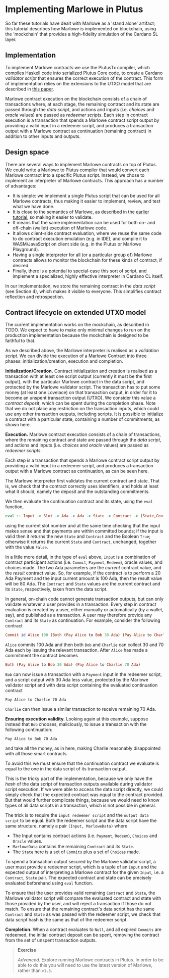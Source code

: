 ---
---

# Implementing Marlowe in Plutus

So far these tutorials have dealt with Marlowe as a 'stand alone' artifact; this tutorial describes how Marlowe is implemented on blockchain, using the 'mockchain'
that provides a high-fidelity simulation of the Cardano SL layer.

## Implementation

To implement Marlowe contracts we use the PlutusTx compiler, which
compiles Haskell code into serialized Plutus Core code, to create a
Cardano *validator script* that ensures the correct execution of the
contract. This form of implementation relies on the extensions to the
UTXO model that are described in [this
paper](https://iohk.io/research/papers/#functional-blockchain-contracts).

Marlowe contract execution on the blockchain consists of a chain of
transactions where, at each stage, the remaining contract and its state
are passed through the *data script*, and actions and inputs
(i.e. *choices* and *oracle* values) are passed as *redeemer scripts*.
Each step in contract execution is a transaction that spends a Marlowe
contract script output by providing a valid input in a redeemer script,
and produces a transaction output with a Marlowe contract as
continuation (remaining contract) in addition to other inputs and
outputs.

## Design space

There are several ways to implement Marlowe contracts on top of Plutus.
We could write a Marlowe to Plutus compiler that would convert each
Marlowe contract into a specific Plutus script. Instead, we chose to
implement an interpreter of Marlowe contracts. This approach has a
number of advantages:

-   It is simple: we implement a single Plutus script that can be used
    for all Marlowe contracts, thus making it easier to implement,
    review, and test what we have done.
-   It is close to the semantics of Marlowe, as described in the
    [earlier tutorial](marlowe-data.md), so making it
    easier to validate. 
-   It means that the same implementation can be used for both on- and
    off-chain (wallet) execution of Marlowe code.
-   It allows client-side contract evaluation, where we reuse the same
    code to do contract execution emulation (e.g. in IDE), and compile
    it to WASM/JavaScript on client side (e.g. in the Plutus or Marlowe
    Playground).
-   Having a single interpreter for all (or a particular group of)
    Marlowe contracts allows to monitor the blockchain for these kinds
    of contract, if desired.
-   Finally, there is a potential to special-case this sort of script,
    and implement a specialized, highly effective interpreter in Cardano
    CL itself.

In our implementation, we store the remaining contract in the *data
script* (see Section 4), which makes it visible to everyone. This
simplifies contract reflection and retrospection.

## Contract lifecycle on extended UTXO model

The current implementation works on the mockchain, as described in TODO.
We expect to have to make only minimal changes to run on the production
implementation because the mockchain is designed to be faithful to that.

As we described above, the Marlowe interpreter is realised as a
*validation script*. We can divide the execution of a Marlowe Contract
into three phases: initialization/creation, execution and completion.

**Initialization/Creation.** Contract initialization and creation is
realised as a transaction with at least one script output (currently it
must be the first output), with the particular Marlowe contract in the
data script, and protected by the Marlowe validator script. The
transaction has to put some money (at least one Lovelace) on that
transaction output, in order for it to become an unspent transaction
output (UTXO). We consider this value a *contract deposit*, which can be
spent during the completion phase. Note that we do not place any
restriction on the transaction inputs, which could use any other
transaction outputs, including scripts. It is possible to initialize a
contract with a particular state, containing a number of commitments, as
shown here.

**Execution.** Marlowe contract execution consists of a chain of
transactions, where the remaining contract and state are passed through
the *data script*, and actions and inputs (i.e. *choices* and *oracle*
values) are passed as *redeemer scripts*.

Each step is a transaction that spends a Marlowe contract script output
by providing a valid input in a redeemer script, and produces a
transaction output with a Marlowe contract as continuation, as can be
seen here.

The Marlowe interpreter first validates the current contract and state.
That is, we check that the contract correctly uses identifiers, and
holds at least what it should, namely the deposit and the outstanding
commitments.

We then evaluate the continuation contract and its state, using the
`eval` function,

``` haskell
eval :: Input -> Slot -> Ada -> Ada -> State -> Contract -> (State,Contract,Bool)
```

using the current slot number and at the same time checking that the
input makes sense and that payments are within committed bounds; if the
input is valid then it returns the new `State` and `Contract` and the
Boolean `True`; otherwise it returns the current `State` and `Contract`,
unchanged, together with the value `False`.

In a little more detail, in the type of `eval` above, `Input` is a
combination of contract participant actions (i.e. `Commit`, `Payment`,
`Redeem`), oracle values, and choices made. The two Ada parameters are
the *current* contract value, and the *result* contract value. So, for
example, if the contract is to perform a 20 Ada Payment and the input
current amount is 100 Ada, then the result value will be 80 Ada. The
`Contract` and `State` values are the current contract and its `State`,
respectively, taken from the data script.

In general, on-chain code cannot generate transaction outputs, but can
only validate whatever a user provides in a transaction. Every step in
contract evaluation is created by a user, either manually or
automatically (by a wallet, say), and published as a transaction. A user
may therefore provide any `Contract` and its `State` as continuation.
For example, consider the following contract

``` haskell
Commit id Alice 100 (Both (Pay Alice to Bob 30 Ada) (Pay Alice to Charlie 70 Ada))
```

`Alice` commits 100 Ada and then both `Bob` and `Charlie` can collect 30
and 70 Ada each by issuing the relevant transaction. After `Alice` has
made a commitment the contract becomes

``` haskell
Both (Pay Alice to Bob 30 Ada) (Pay Alice to Charlie 70 Ada)
```

`Bob` can now issue a transaction with a `Payment` input in the redeemer
script, and a script output with 30 Ada less value, protected by the
Marlowe validator script and with data script containing the evaluated
continuation contract

``` 
Pay Alice to Charlie 70 Ada
```

`Charlie` can then issue a similar transaction to receive remaining 70
Ada.

**Ensuring execution validity.** Looking again at this example, suppose
instead that `Bob` chooses, maliciously, to issue a transaction with the
following continuation:

``` 
Pay Alice to Bob 70 Ada
```

and take all the money, as in here, making Charlie reasonably
disappointed with all those smart contracts.

To avoid this we must ensure that the continuation contract we evaluate
is equal to the one in the data script of its transaction output.

This is the tricky part of the implementation, because we only have the
*hash* of the data script of transaction outputs available during
validator script execution. If we were able to access the data script
directly, we could simply check that the expected contract was equal to
the contract provided. But that would further complicate things, because
we would need to know types of all data scripts in a transaction, which
is not possible in general.

The trick is to require the `input redeemer script` and the
`output data script` to be equal. Both the redeemer script and the data
script have the same structure, namely a pair `(Input, MarloweData)`
where

-   The Input contains contract actions (i.e. `Payment`, `Redeem`),
    `Choices` and `Oracle` values.
-   `MarloweData` contains the remaining `Contract` and its `State`.
-   The `State` here is a set of `Commits` plus a set of `Choices` made.

To spend a transaction output secured by the Marlowe validator script, a
user must provide a redeemer script, which is a tuple of an `Input` and
the expected output of interpreting a Marlowe contract for the given
`Input`, i.e. a `Contract`, `State` pair. The expected contract and
state can be precisely evaluated beforehand using `eval` function.

To ensure that the user provides valid remaining `Contract` and `State`,
the Marlowe validator script will compare the evaluated contract and
state with those provided by the user, and will reject a transaction if
those do not match. To ensure that the remaining contract's data script
has the same `Contract` and `State` as was passed with the redeemer
script, we check that data script hash is the same as that of the
redeemer script.

**Completion.** When a contract evaluates to `Null`, and all expired
`Commits` are redeemed, the initial contract deposit can be spent,
removing the contract from the set of unspent transaction outputs.

> **Exercise**
>
> *Advanced.* Explore running Marlowe contracts in Plutus. In order to
> be able to do this you will need to use the latest version of Marlowe,
> rather than `v1.3`.
